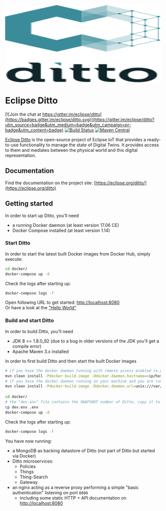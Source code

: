 <a href="https://eclipse.org/ditto/">
  <img src="./documentation/src/main/resources/images/ditto.svg" alt="Ditto Logo" width="100%" height="250">
</a>

# Eclipse Ditto

[![Join the chat at https://gitter.im/eclipse/ditto](https://badges.gitter.im/eclipse/ditto.svg)](https://gitter.im/eclipse/ditto?utm_source=badge&utm_medium=badge&utm_campaign=pr-badge&utm_content=badge)
[![Build Status](https://travis-ci.org/eclipse/ditto.svg?branch=master)](https://travis-ci.org/eclipse/ditto)
[![Maven Central](https://img.shields.io/maven-metadata/v/http/central.maven.org/maven2/org/eclipse/ditto/ditto/maven-metadata.xml.svg)](http://search.maven.org/#search|ga|1|org.eclipse.ditto)

[Eclipse Ditto](https://eclipse.org/ditto/) is the open-source project of Eclipse IoT that provides a ready-to-use functionality to manage the state of Digital Twins. It provides access to them and mediates between the physical world and this digital representation.

## Documentation

Find the documentation on the project site: [https://eclipse.org/ditto/](https://eclipse.org/ditto)

## Getting started

In order to start up Ditto, you'll need
* a running Docker daemon (at least version 17.06 CE)
* Docker Compose installed (at least version 1.14)

### Start Ditto

In order to start the latest built Docker images from Docker Hub, simply execute:

```bash
cd docker/
docker-compose up -d
```

Check the logs after starting up:
```bash
docker-compose logs -f
```

Open following URL to get started: [http://localhost:8080](http://localhost:8080)<br/>
Or have a look at the ["Hello World"](https://eclipse.org/ditto/intro-hello-world.html)

### Build and start Ditto

In order to build Ditto, you'll need
* JDK 8 >= 1.8.0_92 (due to a bug in older versions of the JDK you'll get a compile error)
* Apache Maven 3.x installed

In order to first build Ditto and then start the built Docker images

```bash
# if you have the docker daemon running with remote access enabled (e.g. in a Vagrant box or on localhost):
mvn clean install -Pdocker-build-image -Ddocker.daemon.hostname=<ip/host of your docker daemon>
# if you have the docker daemon running on your machine and you are running on Unix, you can also connect against the docker socket:
mvn clean install -Pdocker-build-image -Ddocker.daemon.url=unix:///var/run/docker.sock

cd docker/
# the "dev.env" file contains the SNAPSHOT number of Ditto, copy it to ".env" so that docker compose uses it:
cp dev.env .env
docker-compose up -d
```

Check the logs after starting up:
```bash
docker-compose logs -f
```

You have now running:
* a MongoDB as backing datastore of Ditto (not part of Ditto but started via Docker)
* Ditto microservices:
   * Policies
   * Things
   * Thing-Search
   * Gateway
* an nginx acting as a reverse proxy performing a simple "basic authentication" listening on port `8080`
   * including some static HTTP + API documentation on [http://localhost:8080](http://localhost:8080)
